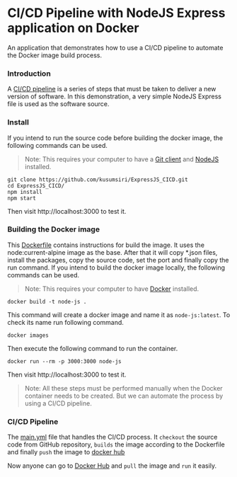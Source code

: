 # CI/CD Pipeline with NodeJS Express application on Docker
An application that demonstrates how to use a CI/CD pipeline to automate the Docker image build process.

### Introduction
A [CI/CD pipeline](https://www.redhat.com/en/topics/devops/what-cicd-pipeline) is a series of steps that must be taken to deliver a new version of software. In this demonstration, a very simple NodeJS Express file is used as the software source.

### Install
If you intend to run the source code before building the docker image, the following commands can be used.
> Note: This requires your computer to have a [Git client](https://git-scm.com/downloads/guis) and [NodeJS](https://nodejs.org/en/) installed.
```
git clone https://github.com/kusumsiri/ExpressJS_CICD.git
cd ExpressJS_CICD/
npm install
npm start
```
Then visit http://localhost:3000 to test it.

### Building the Docker image
This [Dockerfile](./Dockerfile) contains instructions for build the image. It uses the node:current-alpine image as the base. After that it will copy *.json files, install the packages, copy the source code, set the port and finally copy the run command.
If you intend to build the docker image locally, the following commands can be used.
> Note: This requires your computer to have [Docker](https://www.docker.com/) installed.
```
docker build -t node-js .
```
This command will create a docker image and name it as `node-js:latest`. To check its name run following command.
```
docker images
```
Then execute the following command to run the container.
```
docker run --rm -p 3000:3000 node-js
```
Then visit http://localhost:3000 to test it.

> Note: All these steps must be performed manually when the Docker container needs to be created. But we can automate the process by using a CI/CD pipeline.

### CI/CD Pipeline
The [main.yml](/.github/workflows/main.yml) file that handles the CI/CD process. It `checkout` the source code from GitHub repository, `builds` the image according to the Dockerfile and finally `push` the image to [docker hub](https://hub.docker.com/repository/docker/kusumsiri/expressjs)

Now anyone can go to [Docker Hub](https://hub.docker.com/repository/docker/kusumsiri/expressjs) and `pull` the image and `run` it easily.
